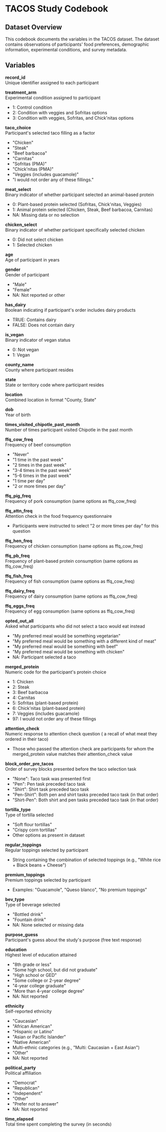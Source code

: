 # TACOS Study Codebook

## Dataset Overview
This codebook documents the variables in the TACOS dataset. The dataset contains observations of participants' food preferences, demographic information, experimental conditions, and survey metadata.

## Variables

**record_id**  
Unique identifier assigned to each participant

**treatment_arm**  
Experimental condition assigned to participant
- 1: Control condition
- 2: Condition with veggies and Sofritas options
- 3: Condition with veggies, Sofritas, and Chick'nitas options

**taco_choice**  
Participant's selected taco filling as a factor
- "Chicken"
- "Steak"
- "Beef barbacoa"
- "Carnitas"
- "Sofritas (PMA)"
- "Chick'nitas (PMA)"
- "Veggies (includes guacamole)"
- "I would not order any of these fillings."

**meat_select**  
Binary indicator of whether participant selected an animal-based protein
- 0: Plant-based protein selected (Sofritas, Chick'nitas, Veggies)
- 1: Animal protein selected (Chicken, Steak, Beef barbacoa, Carnitas)
- NA: Missing data or no selection

**chicken_select**  
Binary indicator of whether participant specifically selected chicken
- 0: Did not select chicken
- 1: Selected chicken

**age**  
Age of participant in years

**gender**  
Gender of participant
- "Male"
- "Female"
- NA: Not reported or other

**has_dairy**  
Boolean indicating if participant's order includes dairy products
- TRUE: Contains dairy
- FALSE: Does not contain dairy

**is_vegan**  
Binary indicator of vegan status
- 0: Not vegan
- 1: Vegan

**county_name**  
County where participant resides

**state**  
State or territory code where participant resides

**location**  
Combined location in format "County, State"

**dob**  
Year of birth

**times_visited_chipotle_past_month**  
Number of times participant visited Chipotle in the past month

**ffq_cow_freq**  
Frequency of beef consumption
- "Never"
- "1 time in the past week"
- "2 times in the past week"
- "3-4 times in the past week"
- "5-6 times in the past week"
- "1 time per day"
- "2 or more times per day"

**ffq_pig_freq**  
Frequency of pork consumption (same options as ffq_cow_freq)

**ffq_attn_freq**  
Attention check in the food frequency questionnaire
- Participants were instructed to select "2 or more times per day" for this question

**ffq_hen_freq**  
Frequency of chicken consumption (same options as ffq_cow_freq)

**ffq_pb_freq**  
Frequency of plant-based protein consumption (same options as ffq_cow_freq)

**ffq_fish_freq**  
Frequency of fish consumption (same options as ffq_cow_freq)

**ffq_dairy_freq**  
Frequency of dairy consumption (same options as ffq_cow_freq)

**ffq_eggs_freq**  
Frequency of egg consumption (same options as ffq_cow_freq)

**opted_out_all**  
Asked what participants who did not select a taco would eat instead
- "My preferred meal would be something vegetarian"
- "My preferred meal would be something with a different kind of meat"
- "My preferred meal would be something with beef"
- "My preferred meal would be something with chicken"
- NA: Participant selected a taco

**merged_protein**  
Numeric code for the participant's protein choice
- 1: Chicken
- 2: Steak
- 3: Beef barbacoa
- 4: Carnitas
- 5: Sofritas (plant-based protein)
- 6: Chick'nitas (plant-based protein)
- 7: Veggies (includes guacamole)
- 97: I would not order any of these fillings

**attention_check**  
Numeric response to attention check question ( a recall of what meat they ordered in their taco)
- Those who passed the attention check are participants for whom the merged_protein value matches their
attention_check value

**block_order_pre_tacos**  
Order of survey blocks presented before the taco selection task
- "None": Taco task was presented first
- "Pen": Pen task preceded taco task
- "Shirt": Shirt task preceded taco task
- "Pen-Shirt": Both pen and shirt tasks preceded taco task (in that order)
- "Shirt-Pen": Both shirt and pen tasks preceded taco task (in that order)

**tortilla_type**  
Type of tortilla selected
- "Soft flour tortillas"
- "Crispy corn tortillas"
- Other options as present in dataset

**regular_toppings**  
Regular toppings selected by participant
- String containing the combination of selected toppings (e.g., "White rice + Black beans + Cheese")

**premium_toppings**  
Premium toppings selected by participant
- Examples: "Guacamole", "Queso blanco", "No premium toppings"

**bev_type**  
Type of beverage selected
- "Bottled drink"
- "Fountain drink"
- NA: None selected or missing data

**purpose_guess**  
Participant's guess about the study's purpose (free text response)

**education**  
Highest level of education attained
- "8th grade or less"
- "Some high school, but did not graduate"
- "High school or GED"
- "Some college or 2-year degree"
- "4-year college graduate"
- "More than 4-year college degree"
- NA: Not reported

**ethnicity**  
Self-reported ethnicity
- "Caucasian"
- "African American"
- "Hispanic or Latino"
- "Asian or Pacific Islander"
- "Native American"
- Multi-ethnic categories (e.g., "Multi: Caucasian + East Asian")
- "Other"
- NA: Not reported

**political_party**  
Political affiliation
- "Democrat"
- "Republican" 
- "Independent"
- "Other"
- "Prefer not to answer"
- NA: Not reported

**time_elapsed**  
Total time spent completing the survey (in seconds)